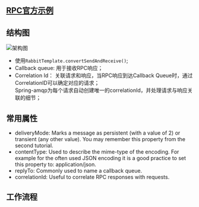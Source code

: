 ## [RPC官方示例](https://www.rabbitmq.com/tutorials/tutorial-six-spring-amqp.html)   

## 结构图
![架构图](https://www.rabbitmq.com/img/tutorials/python-six.png)    

- 使用`RabbitTemplate.convertSendAndReceive()`; 
- Callback queue: 用于接收RPC响应；  
- Correlation Id： 关联请求和响应，当RPC响应到达Callback Queue时，通过CorrelationID可以确定对应的请求；   
Spring-amqp为每个请求自动创建唯一的correlationId，并处理请求与响应关联的细节；

## 常用属性
- deliveryMode: Marks a message as persistent (with a value of 2) or transient (any other value). You may remember this property from the second tutorial.
- contentType: Used to describe the mime-type of the encoding. For example for the often used JSON encoding it is a good practice to set this property to: application/json.
- replyTo: Commonly used to name a callback queue.
- correlationId: Useful to correlate RPC responses with requests.

## 工作流程






